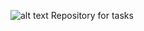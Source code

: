 ![alt text](https://www.kv.by/sites/default/files/5cc02c96281e97258b35eaf5e9024529_0.png)
Repository for tasks
